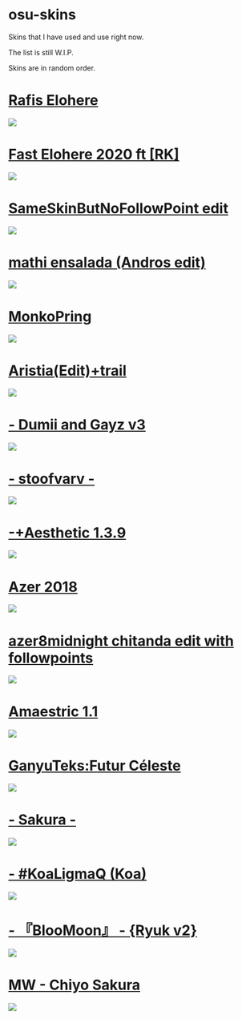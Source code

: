 # osu-skins
Skins that I have used and use right now.

The list is still W.I.P.

Skins are in random order.
# [Rafis Elohere](https://drive.google.com/file/d/1oanJ5hrKl4ZdPVUV9TfUgg0V6_OArp1e/view)
![](https://i.ibb.co/yWTh0Hd/screenshot222.jpg)
# [Fast Elohere 2020 ft [RK]](https://mega.nz/folder/PJtzFQ5Z#UUCrVsIjKhrdKTEl2B1XQg)
![](https://i.ibb.co/2F1rCJd/rafiselohere.jpg)
# [SameSkinButNoFollowPoint edit](https://drive.google.com/file/d/1KMMIwyu1p9pK7AqZOHx_KdDGg6gIUf6W/view?usp=sharing)
![](https://osu.ppy.sh/ss/16911575/658b)
# [mathi ensalada (Andros edit)](https://www.mediafire.com/file/6rvbku22pyag6vs/mathi_ensalada_%28Andros_edit%29.osk/file)
![](https://i.ibb.co/wphdGdG/screenshot223.jpg)
# [MonkoPring](https://monko.s-ul.eu/ivkMRcKs)
![](https://osu.ppy.sh/ss/16911609/3147)
# [Aristia(Edit)+trail](https://www.mediafire.com/file/fmmuq6020lb8sda/Aristia%28Edit%29+trail.osk/file)
![](https://osu.ppy.sh/ss/16911616/ff60)
# [- Dumii and Gayz v3](https://waa.ai/XzKA)
![](https://osu.ppy.sh/ss/16911623/c3cc)
# [- stoofvarv -](https://mega.nz/file/RDgSgQhb#IgIQOoVFT_abhiAzmR8qEFQ-E-Y4vmiAxFmHuxfV83o)
![](https://i.ibb.co/YNydvhP/screenshot227.jpg)
# [-+Aesthetic 1.3.9](https://www.dropbox.com/s/1suw8i740ng6krv/-%2BAesthetic%201.3.9.osk?dl=0)
![](https://i.ibb.co/XWDXDR1/screenshot229.jpg)
# [Azer 2018](http://www.mediafire.com/file/9qo0f4n48d5u5to/Azer_2018.osk/file)
![](https://osu.ppy.sh/ss/16911635/e6ea)
# [azer8midnight chitanda edit with followpoints](http://www.mediafire.com/file/nn9gwk1bk1ejnsy/azer8midnight+chitanda+edit.osk)
![](https://i.ibb.co/6DZS0DH/screenshot230.jpg)
# [Amaestric 1.1](http://www.mediafire.com/file/bzv2mm3cbweht1e/Abyssal_10-02-2018.osk/file)
![](https://i.ibb.co/DC83S0p/screenshot231.jpg)
# [GanyuTeks:Futur Céleste](https://drive.google.com/file/d/1iUMfBUmwdKqpQ11xSOSNLtjmdiGlcqsD/view)
![](https://i.imgur.com/UF63auq.jpeg)
# [- Sakura - ](https://www.mediafire.com/file/8h1zotjhngkn4j1/-_Sakura_-.osk/file)
![](https://i.imgur.com/xum6Jrl.png)
# [- #KoaLigmaQ (Koa)](https://mega.nz/folder/gWwVwKzR#2pwIsA4m_d2I0SfXikynnQ/file/sawHwKgI)
![](https://camo.githubusercontent.com/fc9e2aabfcaccbfcdb8f3bf36e9e26f4c898356d35c4adc04b7ecc5eaf4731d9/68747470733a2f2f692e696d6775722e636f6d2f456142375259472e706e67)
# [- 『BlooMoon』 - {Ryuk v2}](https://drive.google.com/file/d/1F9S-Ly88QDqXtW3OWb2dR8Fuv7Y2bEPL/view)
![](https://camo.githubusercontent.com/1d9d2a5060bfc912134ddda04f041cefa868a1be8b66e41c5edcf4e2dd7ab230/68747470733a2f2f692e696d6775722e636f6d2f627554457745342e706e67)
# [MW - Chiyo Sakura](https://mega.nz/file/hZomCYyB#3artG_Xix_Sm7NSCgpCnrrtwt8IioYvog_RtWJ4TT34)
![](https://i.ibb.co/vQqgp8w/Screenshot-1.png)
